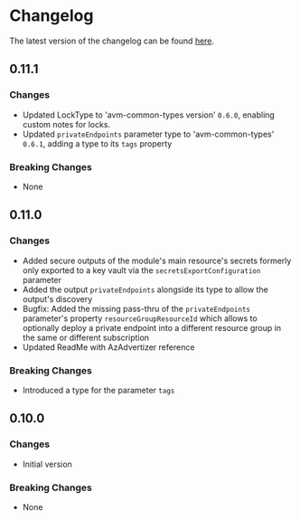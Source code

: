 # Changelog

The latest version of the changelog can be found [here](https://github.com/Azure/bicep-registry-modules/blob/main/avm/res/search/search-service/CHANGELOG.md).

## 0.11.1

### Changes

- Updated LockType to 'avm-common-types version' `0.6.0`, enabling custom notes for locks.
- Updated `privateEndpoints` parameter type to 'avm-common-types' `0.6.1`, adding a type to its `tags` property

### Breaking Changes

- None

## 0.11.0

### Changes

- Added secure outputs of the module's main resource's secrets formerly only exported to a key vault via the `secretsExportConfiguration` parameter
- Added the output `privateEndpoints` alongside its type to allow the output's discovery
- Bugfix: Added the missing pass-thru of the `privateEndpoints` parameter's property `resourceGroupResourceId` which allows to optionally deploy a private endpoint into a different resource group in the same or different subscription
- Updated ReadMe with AzAdvertizer reference

### Breaking Changes

- Introduced a type for the parameter `tags`

## 0.10.0

### Changes

- Initial version

### Breaking Changes

- None
